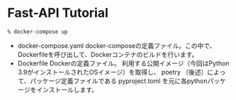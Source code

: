 # Fast-API Tutorial

```
% docker-compose up
```


- docker-compose.yaml
	docker-composeの定義ファイル。この中で、Dockerfileを呼び出して、Dockerコンテナのビルドを行います。
- Dockerfile
  Dockerの定義ファイル。
  利用する公開イメージ（今回はPython 3.9がインストールされたOSイメージ）を取得し、 poetry （後述）によって、パッケージ定義ファイルである pyproject.toml を元に各pythonパッケージをインストールします。
